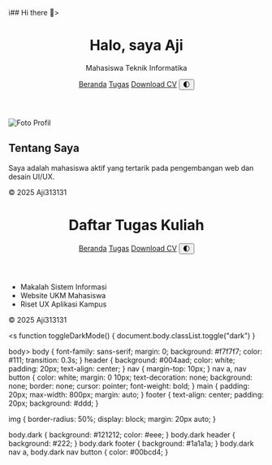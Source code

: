 i## Hi there 👋>
<!DOCTYPE html>
<html lang="id">
<head>
  <meta charset="UTF-8">
  <title>Profil Mahasiswa</title>
  <link rel="stylesheet" href="style.css">
</head>
<body>
  <header>
    <h1>Halo, saya Aji</h1>
    <p>Mahasiswa Teknik Informatika</p>
    <nav>
      <a href="index.html">Beranda</a>
      <a href="tugas.html">Tugas</a>
      <a href="cv.pdf" download>Download CV</a>
      <button onclick="toggleDarkMode()">🌓</button>
    </nav>
  </header>

  <main>
    <img src="https://via.placeholder.com/120" alt="Foto Profil">
    <h2>Tentang Saya</h2>
    <p>Saya adalah mahasiswa aktif yang tertarik pada pengembangan web dan desain UI/UX.</p>
  </main>

  <footer>
    &copy; 2025 Aji313131
  </footer>

  <script>
    function toggleDarkMode() {
      document.body.classList.toggle("dark");
    }
  </script>
</body>
</html>
<!DOCTYPE html>
<html lang="id">
<head>
  <meta charset="UTF-8">
  <title>Tugas Kuliah</title>
  <link rel="stylesheet" href="style.css">
</head>
<body>
  <header>
    <h1>Daftar Tugas Kuliah</h1>
    <nav>
      <a href="index.html">Beranda</a>
      <a href="tugas.html">Tugas</a>
      <a href="cv.pdf" download>Download CV</a>
      <button onclick="toggleDarkMode()">🌓</button>
    </nav>
  </header>

  <main>
    <ul>
      <li>Makalah Sistem Informasi</li>
      <li>Website UKM Mahasiswa</li>
      <li>Riset UX Aplikasi Kampus</li>
    </ul>
  </main>

  <footer>
    &copy; 2025 Aji313131
  </footer>

  <s    function toggleDarkMode() {
      document.body.classList.toggle("dark")
    }
  </script>
</body>body>
</html>
body {
  font-family: sans-serif;
  margin: 0;
  background: #f7f7f7;
  color: #111;
  transition: 0.3s;
}
header {
  background: #004aad;
  color: white;
  padding: 20px;
  text-align: center;
}
nav {
  margin-top: 10px;
}
nav a, nav button {
  color: white;
  margin: 0 10px;
  text-decoration: none;
  background: none;
  border: none;
  cursor: pointer;
  font-weight: bold;
}
main {
  padding: 20px;
  max-width: 800px;
  margin: auto;
}
footer {
  text-align: center;
  padding: 20px;
  background: #ddd;
}

img {
  border-radius: 50%;
  display: block;
  margin: 20px auto;
}

body.dark {
  background: #121212;
  color: #eee;
}
body.dark header {
  background: #222;
}
body.dark footer {
  background: #1a1a1a;
}
body.dark nav a, body.dark nav button {
  color: #00bcd4;
}
